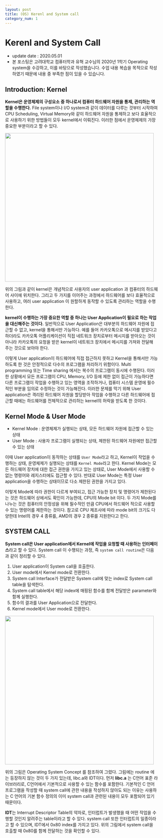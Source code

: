 ```yaml
---
layout: post
title: (OS) Kerenl and System call
category_num: 1
---
```


# Kerenl and System Call

- update date : 2020.05.01
- 본 포스팅은 고려대학교 컴퓨터학과 유혁 교수님의 2020년 1학기 Operating system을 수강하고, 이를 바탕으로 작성했습니다. 수업 내용 복습을 목적으로 작성하였기 때문에 내용 중 부족한 점이 있을 수 있습니다.

## Introduction: Kernel

**Kernel은 운영체제의 구성요소 중 하나로서 컴퓨터 하드웨어 자원을 통제, 관리하는 역할을 수행한다.** File system이나 I/O system과 같이 데이터를 다루는 것부터 시작하여 CPU Scheduling, Virtual Memory와 같이 하드웨어 자원을 통제하고 보다 효율적으로 사용하기 위한 방법들이 모두 kernel에서 이뤄진다. 이러한 점에서 운영체제의 가장 중요한 부분이라고 할 수 있다.

<img src="{{site.image_url}}/study/kernel_location.png" style="width:35em">

위의 그림과 같이 kernel은 개념적으로 사용자의 user application 과 컴퓨터의 하드웨어 사이에 위치한다. 그리고 두 가지를 이어주는 과정에서 하드웨어를 보다 효율적으로 사용하고, 여러 user application 이 원할하게 동작할 수 있도록 관리하는 역할을 수행한다.

**kernel이 수행하는 가장 중요한 역할 중 하나는 User Application이 필요로 하는 작업을 대신해주는 것이다.** 일반적으로 User Application은 대부분의 하드웨어 자원에 접근할 수 없고, kernel을 통해서만 가능하다. 예를 들어 카카오톡으로 메시지를 받았다고 하더라도 카카오톡 어플리케이션이 직접 네트워크 장치로부터 메시지를 받아오는 것이 아니라 카카오톡의 요청을 받은 kernel이 네트워크 장치에서 메시지를 가져와 전달해 주는 것으로 보아야 한다.

이렇게 User application이 하드웨어에 직접 접근하지 못하고 Kernel을 통해서만 가능하도록 한 것은 안정적으로 다수의 프로그램을 처리하기 위함이다. Multi programming 또는 Time sharing 에서는 복수의 프로그램이 동시에 수행된다. 이러한 상황에서 모든 프로그램이 CPU, Memory, I/O 등에 제한 없이 접근이 가능하다면 다른 프로그램이 작업을 수행하고 있는 영역을 조작하거나, 컴퓨터 시스템 운영에 필수적인 부분을 임의로 수정하는 것이 가능해진다. 이러한 문제를 막기 위해 User application은 격리된 하드웨어 자원을 할당받아 작업을 수행하고 다른 하드웨어에 접근할 때에는 하드웨어를 전체적으로 관리하는 kernel의 허락을 받도록 한 것이다.

## Kernel Mode & User Mode

- Kernel Mode : 운영체제가 실행되는 상태, 모든 하드웨어 자원에 접근할 수 있는 상태
- User Mode : 사용자 프로그램이 실행되는 상태, 제한된 하드웨어 자원에만 접근할 수 있는 상태

이때 User application이 동작하는 상태를 `User Mode`라고 하고, Kernel이 작업을 수행하는 상태, 운영체제가 실행되는 상태를 `Kernel Mode`라고 한다. Kernel Mode는 모든 하드웨어 장치에 대한 접근 권한을 가지고 있는 상태로, User Mode에서 사용할 수 없는 명령어와 레지스터에도 접근할 수 있다. 반대로 User Mode는 특정 User application을 수행하는 상태이므로 다소 제한된 권한을 가지고 있다.

이렇게 Mode에 따라 권한이 다르게 부여되고, 접근 가능한 장치 및 명령어가 제한된다는 것은 하드웨어 상에서도 확인이 가능한데, CPU의 Mode bit 이다. 두 가지 Mode를 나누는 것은 컴퓨터의 안정성을 위해 필수적인 만큼 CPU에서 하드웨어 적으로 사용할 수 있는 명령어를 제한하는 것이다. 참고로 CPU 제조사에 따라 mode bit의 크기도 다양한데 Intel의 경우 4 종류를, AMD의 경우 2 종류를 지원한다고 한다.

## SYSTEM CALL

**System call은 User application에서 Kernel에 작업을 요청할 때 사용하는 인터페이스**라고 할 수 있다. System call 이 수행되는 과정, 즉 `system call routine`은 다음과 같이 정리할 수 있다.

1. User application이 System call을 호출한다.
2. User mode에서 Kernel mode로 전환한다.
3. System call Interface가 전달받은 System call에 맞는 index로 System call table을 탐색한다.
4. System call table에서 해당 index에 매핑된 함수를 함께 전달받은 parameter와 함께 실행한다.
5. 함수의 결과를 User Application으로 전달한다.
6. Kernel mode에서 User mode로 전환한다.

<img src="{{site.image_url}}/study/system_call.png" style="width:35em">

위의 그림은 Operating System Concept 를 참조하여 그렸다. 그림에는 routine 에는 등장하지 않는 것이 두 가지 있는데, libc.a와 IDT이다. 먼저 **libc.a** 는 C언어 표준 라이브러리로, C언어에서 기본적으로 사용할 수 있는 함수를 포함한다. 기본적인 C 언어 프로그램을 작성할 때 system call에 관한 내용을 작성하지 않아도 되는 이유는 사용하는 C 언어의 기본 함수 정의의 이미 system call과 관련된 내용이 모두 포함되어 있기 때문이다.

**IDT**는 Interrupt Descriptor Table의 약자로, 인터럽트가 발생했을 때 어떤 작업을 수행할 것인지 알려주는 table이라고 할 수 있다. system call 또한 인터럽트의 일종이라고 할 수 있으며, IDT에서 0x80 index를 가지고 있다. 위의 그림에서 system call을 호출할 때 0x80를 함께 전달하는 것을 확인할 수 있다.